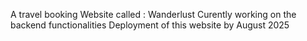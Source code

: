 A travel booking Website called : Wanderlust
Curently working on the backend functionalities
Deployment of this website by August 2025
